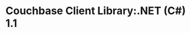 <a id="couchbase-sdk-net-1-1"></a>

# Couchbase Client Library:.NET (C#) 1.1

<a id="getting-started"></a>
